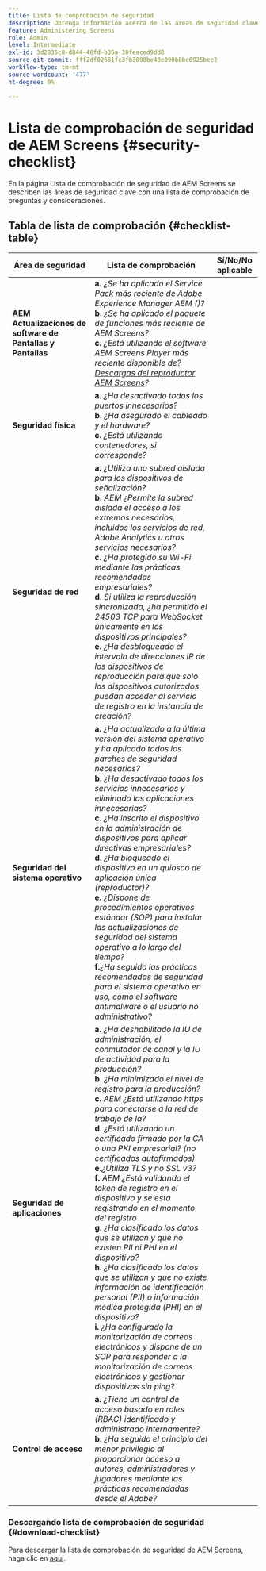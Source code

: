 ```yaml
---
title: Lista de comprobación de seguridad
description: Obtenga información acerca de las áreas de seguridad clave de AEM Screens con una lista de comprobación de preguntas y consideraciones.
feature: Administering Screens
role: Admin
level: Intermediate
exl-id: 3d2835c8-d844-46fd-b35a-30feaced9dd8
source-git-commit: fff2df02661fc3fb3098be40e090b8bc6925bcc2
workflow-type: tm+mt
source-wordcount: '477'
ht-degree: 0%

---
```


# Lista de comprobación de seguridad de AEM Screens  {#security-checklist}

En la página Lista de comprobación de seguridad de AEM Screens se describen las áreas de seguridad clave con una lista de comprobación de preguntas y consideraciones.

## Tabla de lista de comprobación {#checklist-table}

| **Área de seguridad** | **Lista de comprobación** | **Sí/No/No aplicable** |
|---|---|---|
| **AEM Actualizaciones de software de Pantallas y Pantallas** | **a.** *¿Se ha aplicado el Service Pack más reciente de Adobe Experience Manager AEM ()?* <br>**b.** *¿Se ha aplicado el paquete de funciones más reciente de AEM Screens?* <br>**c.** *¿Está utilizando el software AEM Screens Player más reciente disponible de? [Descargas del reproductor AEM Screens](https://download.macromedia.com/screens/)?* |
| **Seguridad física** | **a.** *¿Ha desactivado todos los puertos innecesarios?* <br>**b.** *¿Ha asegurado el cableado y el hardware?* <br>**c.** *¿Está utilizando contenedores, si corresponde?* |
| **Seguridad de red** | **a.** *¿Utiliza una subred aislada para los dispositivos de señalización?* <br>**b.** *AEM ¿Permite la subred aislada el acceso a los extremos necesarios, incluidos los servicios de red, Adobe Analytics u otros servicios necesarios?* <br>**c.** *¿Ha protegido su Wi-Fi mediante las prácticas recomendadas empresariales?* <br>**d.** *Si utiliza la reproducción sincronizada, ¿ha permitido el 24503 TCP para WebSocket únicamente en los dispositivos principales?* <br>**e.** *¿Ha desbloqueado el intervalo de direcciones IP de los dispositivos de reproducción para que solo los dispositivos autorizados puedan acceder al servicio de registro en la instancia de creación?* |
| **Seguridad del sistema operativo** | **a.** *¿Ha actualizado a la última versión del sistema operativo y ha aplicado todos los parches de seguridad necesarios?* <br>**b.** *¿Ha desactivado todos los servicios innecesarios y eliminado las aplicaciones innecesarias?* <br>**c.** *¿Ha inscrito el dispositivo en la administración de dispositivos para aplicar directivas empresariales?* <br>**d.** *¿Ha bloqueado el dispositivo en un quiosco de aplicación única (reproductor)?* <br>**e.** *¿Dispone de procedimientos operativos estándar (SOP) para instalar las actualizaciones de seguridad del sistema operativo a lo largo del tiempo?*<br>**f.***¿Ha seguido las prácticas recomendadas de seguridad para el sistema operativo en uso, como el software antimalware o el usuario no administrativo?* |
| **Seguridad de aplicaciones** | **a.** *¿Ha deshabilitado la IU de administración, el conmutador de canal y la IU de actividad para la producción?* <br>**b.** *¿Ha minimizado el nivel de registro para la producción?* <br>**c.** *AEM ¿Está utilizando https para conectarse a la red de trabajo de la?* <br>**d.** *¿Está utilizando un certificado firmado por la CA o una PKI empresarial? (no certificados autofirmados)*<br>**e.***¿Utiliza TLS y no SSL v3?*<br>**f.** *AEM ¿Está validando el token de registro en el dispositivo y se está registrando en el momento del registro*<br> **g.** *¿Ha clasificado los datos que se utilizan y que no existen PII ni PHI en el dispositivo?*<br> **h.** *¿Ha clasificado los datos que se utilizan y que no existe información de identificación personal (PII) o información médica protegida (PHI) en el dispositivo?*<br> **i.** *¿Ha configurado la monitorización de correos electrónicos y dispone de un SOP para responder a la monitorización de correos electrónicos y gestionar dispositivos sin ping?* |
| **Control de acceso** | **a.** *¿Tiene un control de acceso basado en roles (RBAC) identificado y administrado internamente?* <br>**b.** *¿Ha seguido el principio del menor privilegio al proporcionar acceso a autores, administradores y jugadores mediante las prácticas recomendadas desde el Adobe?* |

### Descargando lista de comprobación de seguridad {#download-checklist}

Para descargar la lista de comprobación de seguridad de AEM Screens, haga clic en [aquí](/help/user-guide/assets/AEMScreens-SecurityChecklist.pdf).
